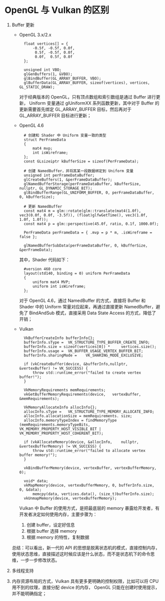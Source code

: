 # OpenGL 与 Vulkan 的区别

1. Buffer 更新
    * OpenGL 3.x/2.x

            float vertices[] = {
                -0.5f, -0.5f, 0.0f,
                 0.5f, -0.5f, 0.0f,
                 0.0f,  0.5f, 0.0f
            };

            unsigned int VBO;
            glGenBuffers(1, &VBO);
            glBindBuffer(GL_ARRAY_BUFFER, VBO);
            glBufferData(GL_ARRAY_BUFFER, sizeof(vertices), vertices, GL_STATIC_DRAW);

        对于经典版本的 OpenGL，只有顶点数组和索引数组是通过 Buffer 进行更新， Uniform 变量通过 glUniformXX 系列函数更新，其中对于 Buffer 的更新需要首先绑定 GL_ARRAY_BUFFER 目标，然后再对于 GL_ARRAY_BUFFER 目标进行更新；
    * OpenGL 4.6

            # 创建和 Shader 中 Uniform 变量一致的类型
            struct PerFrameData
            {
            	mat4 mvp;
            	int isWireframe;
            };
            const GLsizeiptr kBufferSize = sizeof(PerFrameData);

            # 创建 NamedBuffer，并将其某一段数据绑定到 Uniform 变量
            unsigned int perFrameDataBuffer;
	        glCreateBuffers(1, &perFrameDataBuffer);
	        glNamedBufferStorage(perFrameDataBuffer, kBufferSize, nullptr, GL_DYNAMIC_STORAGE_BIT);
	        glBindBufferRange(GL_UNIFORM_BUFFER, 0, perFrameDataBuffer, 0, kBufferSize);

            # 更新 NamedBuffer
            const mat4 m = glm::rotate(glm::translate(mat4(1.0f), vec3(0.0f, 0.0f, -3.5f)), (float)glfwGetTime(), vec3(1.0f, 1.0f, 1.0f));
		    const mat4 p = glm::perspective(45.0f, ratio, 0.1f, 1000.0f);

		    PerFrameData perFrameData = { .mvp = p * m, .isWireframe = false };

		    glNamedBufferSubData(perFrameDataBuffer, 0, kBufferSize, &perFrameData);

        其中，Shader 代码如下：

            #version 460 core
            layout(std140, binding = 0) uniform PerFrameData
            {
            	uniform mat4 MVP;
            	uniform int isWireframe;
            };
            
        对于 OpenGL 4.6，通过 NamedBuffer 的方式，直接将 Buffer 和 Shader 中的 Uniform 常量对应起来，再通过直接更新 NamedBuffer，避免了 BindAndSub 模式，直接采用 Data State Access 的方式，降低了开销；
    * Vulkan

            VkBufferCreateInfo bufferInfo{};
            bufferInfo.sType =  VK_STRUCTURE_TYPE_BUFFER_CREATE_INFO;
            bufferInfo.size = sizeof(vertices[0]) *     vertices.size();
            bufferInfo.usage =  VK_BUFFER_USAGE_VERTEX_BUFFER_BIT;
            bufferInfo.sharingMode =    VK_SHARING_MODE_EXCLUSIVE;

            if (vkCreateBuffer(device, &bufferInfo,nullptr, &vertexBuffer) != VK_SUCCESS) {
                throw std::runtime_error("failed to create vertex buffer!");
            }

            VkMemoryRequirements memRequirements;
            vkGetBufferMemoryRequirements(device,   vertexBuffer, &memRequirements);

            VkMemoryAllocateInfo allocInfo{};
            allocInfo.sType =   VK_STRUCTURE_TYPE_MEMORY_ALLOCATE_INFO;
            allocInfo.allocationSize = memRequirements. size;
            allocInfo.memoryTypeIndex = findMemoryType  (memRequirements.memoryTypeBits,  VK_MEMORY_PROPERTY_HOST_VISIBLE_BIT |    VK_MEMORY_PROPERTY_HOST_COHERENT_BIT);

            if (vkAllocateMemory(device, &allocInfo,    nullptr, &vertexBufferMemory) != VK_SUCCESS) {
                throw std::runtime_error("failed to allocate vertex buffer memory!");
            }

            vkBindBufferMemory(device, vertexBuffer, vertexBufferMemory, 0);

            void* data;
            vkMapMemory(device, vertexBufferMemory, 0, bufferInfo.size, 0, &data);
                memcpy(data, vertices.data(), (size_t)bufferInfo.size);
            vkUnmapMemory(device, vertexBufferMemory);

        Vulkan 中 Buffer 的使用方式，是把最底层的 memory 暴露给开发者，有开发者决定如何使用内存，主要步骤为：
        1. 创建 buffer，设定好信息
        2. 根据 buffer 选择 memory
        3. 根据 memory 的特性，复制数据  
    
    总结：可以看出，新一代的 API 的思想是脱离状态机的模式，直接控制内存，使用状态思维，直接描述这时候应该是什么状态，而不是状态机下的命令思维，一步一步修改状态。

2. 多线程支持
3. 内存资源布局的方式，Vulkan 具有更多更明确的控制权限，比如可以将 CPU 用不到的纹理，直接分配 device 的内存， OpenGL 只能在创建时使用提示，并不能明确指定；